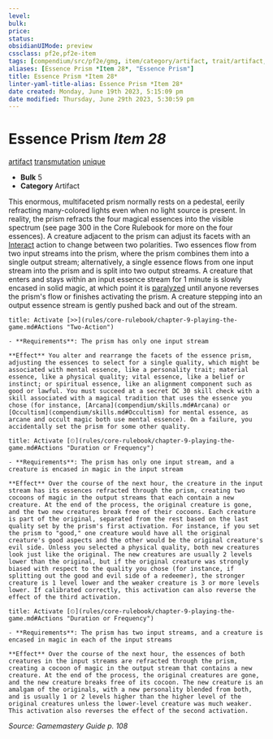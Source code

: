 ```yaml
---
level:
bulk:
price:
status:
obsidianUIMode: preview
cssclass: pf2e,pf2e-item
tags: [compendium/src/pf2e/gmg, item/category/artifact, trait/artifact, trait/transmutation, trait/unique]
aliases: [Essence Prism *Item 28*, "Essence Prism"]
title: Essence Prism *Item 28*
linter-yaml-title-alias: Essence Prism *Item 28*
date created: Monday, June 19th 2023, 5:15:09 pm
date modified: Thursday, June 29th 2023, 5:30:59 pm
---
```


# Essence Prism *Item 28*

[artifact](rules/traits/artifact-gmg.md) [transmutation](rules/traits/transmutation.md) [unique](rules/traits/unique.md)  

- **Bulk** 5
- **Category** Artifact

This enormous, multifaceted prism normally rests on a pedestal, eerily refracting many-colored lights even when no light source is present. In reality, the prism refracts the four magical essences into the visible spectrum (see page 300 in the Core Rulebook for more on the four essences). A creature adjacent to the prism can adjust its facets with an [Interact](rules/actions/interact.md) action to change between two polarities. Two essences flow from two input streams into the prism, where the prism combines them into a single output stream; alternatively, a single essence flows from one input stream into the prism and is split into two output streams. A creature that enters and stays within an input essence stream for 1 minute is slowly encased in solid magic, at which point it is [paralyzed](rules/conditions.md#Paralyzed) until anyone reverses the prism's flow or finishes activating the prism. A creature stepping into an output essence stream is gently pushed back and out of the stream.

```ad-embed-ability
title: Activate [>>](rules/core-rulebook/chapter-9-playing-the-game.md#Actions "Two-Action")

- **Requirements**: The prism has only one input stream

**Effect** You alter and rearrange the facets of the essence prism, adjusting the essences to select for a single quality, which might be associated with mental essence, like a personality trait; material essence, like a physical quality; vital essence, like a belief or instinct; or spiritual essence, like an alignment component such as good or lawful. You must succeed at a secret DC 30 skill check with a skill associated with a magical tradition that uses the essence you chose (for instance, [Arcana](compendium/skills.md#Arcana) or [Occultism](compendium/skills.md#Occultism) for mental essence, as arcane and occult magic both use mental essence). On a failure, you accidentally set the prism for some other quality.
```

```ad-embed-ability
title: Activate [⏲](rules/core-rulebook/chapter-9-playing-the-game.md#Actions "Duration or Frequency")

- **Requirements**: The prism has only one input stream, and a creature is encased in magic in the input stream

**Effect** Over the course of the next hour, the creature in the input stream has its essences refracted through the prism, creating two cocoons of magic in the output streams that each contain a new creature. At the end of the process, the original creature is gone, and the two new creatures break free of their cocoons. Each creature is part of the original, separated from the rest based on the last quality set by the prism's first activation. For instance, if you set the prism to "good," one creature would have all the original creature's good aspects and the other would be the original creature's evil side. Unless you selected a physical quality, both new creatures look just like the original. The new creatures are usually 2 levels lower than the original, but if the original creature was strongly biased with respect to the quality you chose (for instance, if splitting out the good and evil side of a redeemer), the stronger creature is 1 level lower and the weaker creature is 3 or more levels lower. If calibrated correctly, this activation can also reverse the effect of the third activation.
```

```ad-embed-ability
title: Activate [⏲](rules/core-rulebook/chapter-9-playing-the-game.md#Actions "Duration or Frequency")

- **Requirements**: The prism has two input streams, and a creature is encased in magic in each of the input streams

**Effect** Over the course of the next hour, the essences of both creatures in the input streams are refracted through the prism, creating a cocoon of magic in the output stream that contains a new creature. At the end of the process, the original creatures are gone, and the new creature breaks free of its cocoon. The new creature is an amalgam of the originals, with a new personality blended from both, and is usually 1 or 2 levels higher than the higher level of the original creatures unless the lower-level creature was much weaker. This activation also reverses the effect of the second activation.
```

*Source: Gamemastery Guide p. 108*
